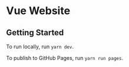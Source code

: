 # Vue Website

## Getting Started

To run locally, run `yarn dev`.

To publish to GitHub Pages, run `yarn run pages`.
